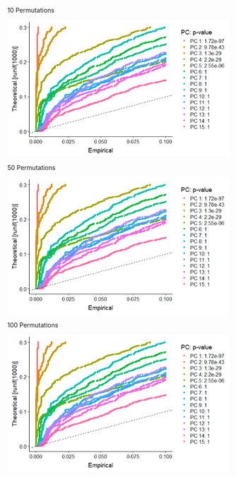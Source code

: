 10 Permutations

![100](https://github.com/UCSF-DSI/scRNA_seq/blob/master/jackstraw_permutations/100_permutations_jackstraw.png)

50 Permutations

![100](https://github.com/UCSF-DSI/scRNA_seq/blob/master/jackstraw_permutations/100_permutations_jackstraw.png)

100 Permutations

![100](https://github.com/UCSF-DSI/scRNA_seq/blob/master/jackstraw_permutations/100_permutations_jackstraw.png)
